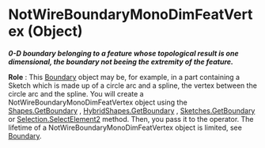 # NotWireBoundaryMonoDimFeatVertex (Object)

**_0-D boundary belonging to a feature whose topological result is one dimensional, the boundary not beeing the extremity of the feature._**

**Role** : This [Boundary](../MecModInterfaces/interface_Boundary_14542.md) object may be, for example, in a part containing a Sketch which is made up of a circle arc and a spline, the vertex between the circle arc and the spline. You will create a NotWireBoundaryMonoDimFeatVertex object using the [Shapes.GetBoundary](../MecModInterfaces/interface_Shapes_8122.htm#GetBoundary) , [HybridShapes.GetBoundary](../MecModInterfaces/interface_HybridShapes_30836.htm#GetBoundary) , [Sketches.GetBoundary](../MecModInterfaces/interface_Sketches_14228.htm#GetBoundary) or [Selection.SelectElement2](../InfInterfaces/interface_Selection_18040.htm#SelectElement2) method. Then, you pass it to the operator. The lifetime of a NotWireBoundaryMonoDimFeatVertex object is limited, see [Boundary](../MecModInterfaces/interface_Boundary_14542.md).